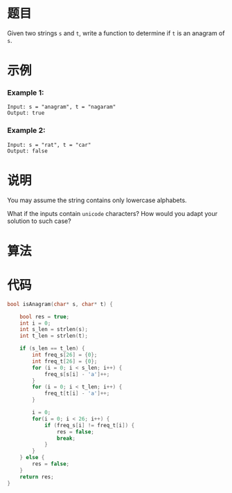 # 题目

Given two strings `s` and `t`, write a function to determine if `t` is an anagram of `s`.



# 示例

### Example 1:

```
Input: s = "anagram", t = "nagaram"
Output: true
```



### Example 2:

```
Input: s = "rat", t = "car"
Output: false
```



# 说明

You may assume the string contains only lowercase alphabets.

What if the inputs contain `unicode` characters? How would you adapt your solution to such case?



# 算法





# 代码

```c
bool isAnagram(char* s, char* t) {

    bool res = true;
    int i = 0;
    int s_len = strlen(s);
    int t_len = strlen(t);

    if (s_len == t_len) {
        int freq_s[26] = {0};
        int freq_t[26] = {0};
        for (i = 0; i < s_len; i++) {
            freq_s[s[i] - 'a']++;
        }
        for (i = 0; i < t_len; i++) {
            freq_t[t[i] - 'a']++;
        }

        i = 0;
        for(i = 0; i < 26; i++) {
            if (freq_s[i] != freq_t[i]) {
                res = false;
                break;
            }
        }
    } else {
        res = false;
    }
    return res;
}
```

